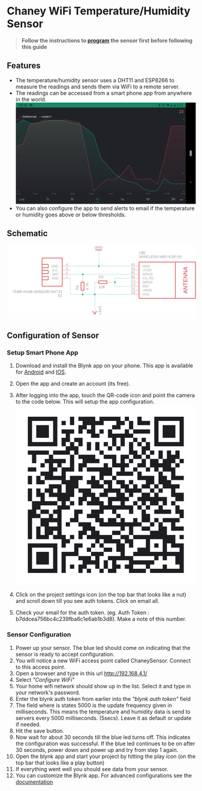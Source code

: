 ﻿# Chaney WiFi Temperature/Humidity Sensor

> **Follow the instructions to [program](https://github.com/deepakkamesh/wifi-temp-logger/blob/master/docs/Programming.md) the sensor first before following this guide**

## Features

 - The temperature/humidity sensor uses a DHT11 and ESP8266 to measure the readings and sends them via WiFi to a remote server. 
 - The readings can be accessed from a smart phone app from anywhere in the world.
 ![Screenshot](https://github.com/deepakkamesh/wifi-temp-logger/blob/master/docs/Screenshot.png)
 - You can also configure the app to send alerts to email if the temperature or humidity goes above or below thresholds. 

## Schematic
![enter image description here](https://github.com/deepakkamesh/wifi-temp-logger/blob/master/schematic.png?raw=true)

## Configuration of Sensor
### Setup Smart Phone App

 1. Download and install the Blynk app on your phone. This app is available for [Android](http://j.mp/blynk_Android) and [IOS](http://j.mp/blynk_iOS).
 2. Open the app and create an account (its free).
 3. After logging into the app, touch the QR-code icon and point the camera to the code below. This will setup the app configuration. 
 ![enter image description here](https://github.com/deepakkamesh/wifi-temp-logger/blob/master/docs/qrcode.png?raw=true)
 
4. Click on the project settings icon (on the top bar that looks like a nut) and scroll down till you see auth tokens. Click on email all. 
5. Check your email for the auth token. (eg. Auth Token : b7ddcea756bc4c239fba6c1e6ab1b3d8). Make a note of this number.

### Sensor Configuration
 1. Power up your sensor. The blue led should come on indicating that the sensor is ready to accept configuration.
 2. You will notice a new WiFi access point called ChaneySensor. Connect to this access point.
 3. Open a browser and type in this url http://192.168.4.1/
 4. Select *"Configure WiFi"*
 5. Your home wifi network should show up in the list. Select it and type in your network's password.
 6. Enter the blynk auth token from earlier into the *"blynk auth token"* field
 7. The field where is states 5000 is the update frequency given in milliseconds. This means the temperature and humidity data is send to servers every 5000 milliseconds. (5secs). Leave it as default or update if needed. 
 8. Hit the save button. 
 9. Now wait for about 30 seconds till the blue led turns off. This indicates the configuration was successful. If the blue led continues to be on after 30 seconds, power down and power up and try from step 1 again. 
 10. Open the blynk app and start your project by hitting the play icon (on the top bar that looks like a play button)
 11. If everything went well you should see data from your sensor. 
 12. You can customize the Blynk app. For advanced configurations see the [documentation](https://docs.blynk.cc)

 
